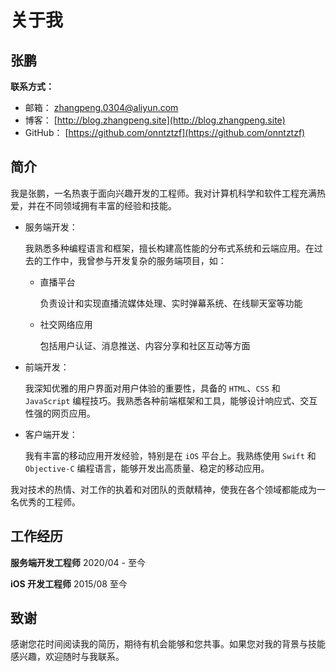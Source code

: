 # 关于我

## 张鹏

**联系方式：**

- 邮箱： <zhangpeng.0304@aliyun.com>
- 博客： [http://blog.zhangpeng.site](http://blog.zhangpeng.site)
- GitHub： [https://github.com/onntztzf](https://github.com/onntztzf)

## 简介

我是张鹏，一名热衷于面向兴趣开发的工程师。我对计算机科学和软件工程充满热爱，并在不同领域拥有丰富的经验和技能。

- 服务端开发：

  我熟悉多种编程语言和框架，擅长构建高性能的分布式系统和云端应用。在过去的工作中，我曾参与开发复杂的服务端项目，如：

  - 直播平台

    负责设计和实现直播流媒体处理、实时弹幕系统、在线聊天室等功能

  - 社交网络应用

    包括用户认证、消息推送、内容分享和社区互动等方面

- 前端开发：

  我深知优雅的用户界面对用户体验的重要性，具备的 `HTML`、`CSS` 和 `JavaScript` 编程技巧。我熟悉各种前端框架和工具，能够设计响应式、交互性强的网页应用。

- 客户端开发：

  我有丰富的移动应用开发经验，特别是在 `iOS` 平台上。我熟练使用 `Swift` 和 `Objective-C` 编程语言，能够开发出高质量、稳定的移动应用。

我对技术的热情、对工作的执着和对团队的贡献精神，使我在各个领域都能成为一名优秀的工程师。

## 工作经历

**服务端开发工程师** 2020/04 - 至今

**iOS 开发工程师** 2015/08 至今

## 致谢

感谢您花时间阅读我的简历，期待有机会能够和您共事。如果您对我的背景与技能感兴趣，欢迎随时与我联系。
